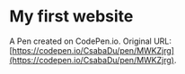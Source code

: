 # My first website

A Pen created on CodePen.io. Original URL: [https://codepen.io/CsabaDu/pen/MWKZjrg](https://codepen.io/CsabaDu/pen/MWKZjrg).


